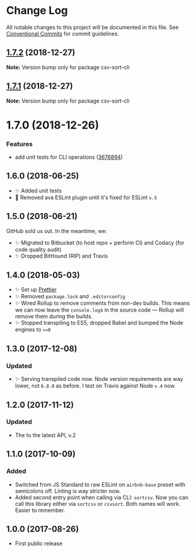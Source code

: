 # Change Log

All notable changes to this project will be documented in this file.
See [Conventional Commits](https://conventionalcommits.org) for commit guidelines.

## [1.7.2](https://bitbucket.org/codsen/codsen/src/master/packages/csv-sort-cli/compare/csv-sort-cli@1.7.1...csv-sort-cli@1.7.2) (2018-12-27)

**Note:** Version bump only for package csv-sort-cli





## [1.7.1](https://bitbucket.org/codsen/codsen/src/master/packages/csv-sort-cli/compare/csv-sort-cli@1.7.0...csv-sort-cli@1.7.1) (2018-12-27)

**Note:** Version bump only for package csv-sort-cli





# 1.7.0 (2018-12-26)


### Features

* add unit tests for CLI operations ([3676894](https://bitbucket.org/codsen/codsen/src/master/packages/csv-sort-cli/commits/3676894))





## 1.6.0 (2018-06-25)

- ✨ Added unit tests
- 🌵 Removed ava ESLint plugin until it's fixed for ESLint `v.5`

## 1.5.0 (2018-06-21)

GitHub sold us out. In the meantime, we:

- ✨ Migrated to Bitbucket (to host repo + perform CI) and Codacy (for code quality audit)
- ✨ Dropped BitHound (RIP) and Travis

## 1.4.0 (2018-05-03)

- ✨ Set up [Prettier](https://prettier.io)
- ✨ Removed `package.lock` and `.editorconfig`
- ✨ Wired Rollup to remove comments from non-dev builds. This means we can now leave the `console.log`s in the source code — Rollup will remove them during the builds.
- ✨ Stopped transpiling to ES5, dropped Babel and bumped the Node engines to `>=8`

## 1.3.0 (2017-12-08)

### Updated

- ✨ Serving transpiled code now. Node version requirements are way lower, not `6.8.0` as before. I test on Travis against Node `v.4` now.

## 1.2.0 (2017-11-12)

### Updated

- The to the latest API, v.2

## 1.1.0 (2017-10-09)

### Added

- Switched from JS Standard to raw ESLint on `airbnb-base` preset with semicolons off. Linting is way stricter now.
- Added second entry point when calling via CLI: `sortcsv`. Now you can call this library either via `sortcsv` or `csvsort`. Both names will work. Easier to remember.

## 1.0.0 (2017-08-26)

- First public release
